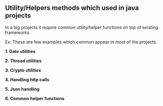 ## Utility/Helpers methods which used in java projects

In a big projects it require common utility/helper functions on top of existing frameworks.

Ex: These are few examples which common appear in most of the projects.

**1. Date utilities**

**2. Thread utilities**

**3. Crypto utilities**

**4. Handling http calls**

**5. Json handling**

**6. Common helper functions** 
